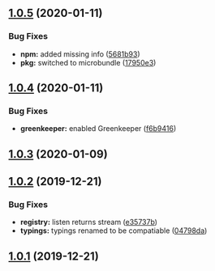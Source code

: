 ## [1.0.5](https://github.com/CassandraSpruit/Zephyr/compare/v1.0.4...v1.0.5) (2020-01-11)


### Bug Fixes

* **npm:** added missing info ([5681b93](https://github.com/CassandraSpruit/Zephyr/commit/5681b93e2579ff398ae64e2fdb70929a228b6352))
* **pkg:** switched to microbundle ([17950e3](https://github.com/CassandraSpruit/Zephyr/commit/17950e36d94baa382b2fceecbe08c3f51b736727))

## [1.0.4](https://github.com/CassandraSpruit/Zephyr/compare/v1.0.3...v1.0.4) (2020-01-11)


### Bug Fixes

* **greenkeeper:** enabled Greenkeeper ([f6b9416](https://github.com/CassandraSpruit/Zephyr/commit/f6b9416bd3df2d871da3c6d6f2e24be4cd2d0b46))

## [1.0.3](https://github.com/CassandraSpruit/Zephyr/compare/v1.0.2...v1.0.3) (2020-01-09)

## [1.0.2](https://github.com/CassandraSpruit/Zephyr/compare/v1.0.1...v1.0.2) (2019-12-21)


### Bug Fixes

* **registry:** listen returns stream ([e35737b](https://github.com/CassandraSpruit/Zephyr/commit/e35737b838bf802e8e0abf4784f9b06b2e6db096))
* **typings:** typings renamed to be compatiable ([04798da](https://github.com/CassandraSpruit/Zephyr/commit/04798dab15187c4cdcb4ab72cd62e903c8b72b49))

## [1.0.1](https://github.com/CassandraSpruit/Zephyr/compare/v1.0.0...v1.0.1) (2019-12-21)
